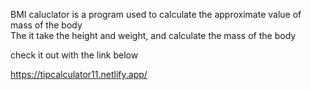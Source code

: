 BMI caluclator is a program used to calculate the approximate value of mass of the body <br>
The it take the height and weight, and calculate the mass of the body

check it out with the link below

https://tipcalculator11.netlify.app/
